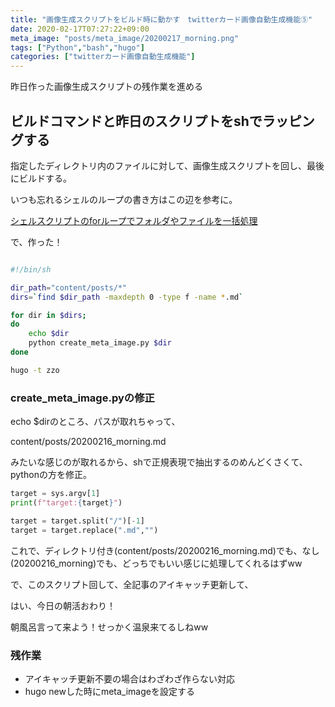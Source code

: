 ```yaml
---
title: "画像生成スクリプトをビルド時に動かす　twitterカード画像自動生成機能⑤"
date: 2020-02-17T07:27:22+09:00
meta_image: "posts/meta_image/20200217_morning.png"
tags: ["Python","bash","hugo"]
categories: ["twitterカード画像自動生成機能"]
---
```


昨日作った画像生成スクリプトの残作業を進める

## ビルドコマンドと昨日のスクリプトをshでラッピングする

指定したディレクトリ内のファイルに対して、画像生成スクリプトを回し、最後にビルドする。

いつも忘れるシェルのループの書き方はこの辺を参考に。

[シェルスクリプトのforループでフォルダやファイルを一括処理](https://dot-blog.jp/news/shellscript-mac-terminal-for-roop-command/)

で、作った！

```build.sh

#!/bin/sh

dir_path="content/posts/*"
dirs=`find $dir_path -maxdepth 0 -type f -name *.md`

for dir in $dirs;
do
    echo $dir
    python create_meta_image.py $dir
done

hugo -t zzo
```

### create_meta_image.pyの修正

echo $dirのところ、パスが取れちゃって、

content/posts/20200216_morning.md

みたいな感じのが取れるから、shで正規表現で抽出するのめんどくさくて、pythonの方を修正。

```create_meta_image.py
target = sys.argv[1]
print(f"target:{target}")

target = target.split("/")[-1]
target = target.replace(".md","")
```

これで、ディレクトリ付き(content/posts/20200216_morning.md)でも、なし(20200216_morning)でも、どっちでもいい感じに処理してくれるはずww

で、このスクリプト回して、全記事のアイキャッチ更新して、

はい、今日の朝活おわり！

朝風呂言って来よう！せっかく温泉来てるしねww

### 残作業

* アイキャッチ更新不要の場合はわざわざ作らない対応
* hugo newした時にmeta_imageを設定する
